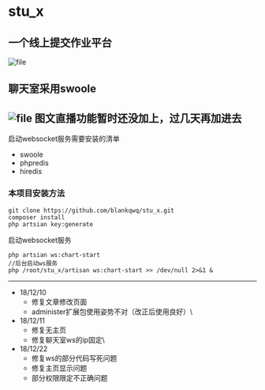 # stu_x
## 一个线上提交作业平台

![file](https://iocaffcdn.phphub.org/uploads/images/201812/07/25840/iicmS8x9g2.png!/fw/1240)
## 聊天室采用swoole

![file](https://iocaffcdn.phphub.org/uploads/images/201812/07/25840/e1fJQlxohs.png!/fw/1240)
图文直播功能暂时还没加上，过几天再加进去
-----
启动websocket服务需要安装的清单
  - swoole
  - phpredis
  - hiredis

### 本项目安装方法
```
git clone https://github.com/blankqwq/stu_x.git
composer install
php artsian key:generate
```
启动websocket服务

```
php artsian ws:chart-start  
//后台启动ws服务
php /root/stu_x/artisan ws:chart-start >> /dev/null 2>&1 &

```
---
 - 18/12/10 
    - 修复文章修改页面
    - administer扩展包使用姿势不对（改正后使用良好）\
- 18/12/11
     - 修复无主页
     - 修复聊天室ws的ip固定\
 - 18/12/22
    - 修复ws的部分代码写死问题
    - 修复主页显示问题
     - 部分权限限定不正确问题
  
